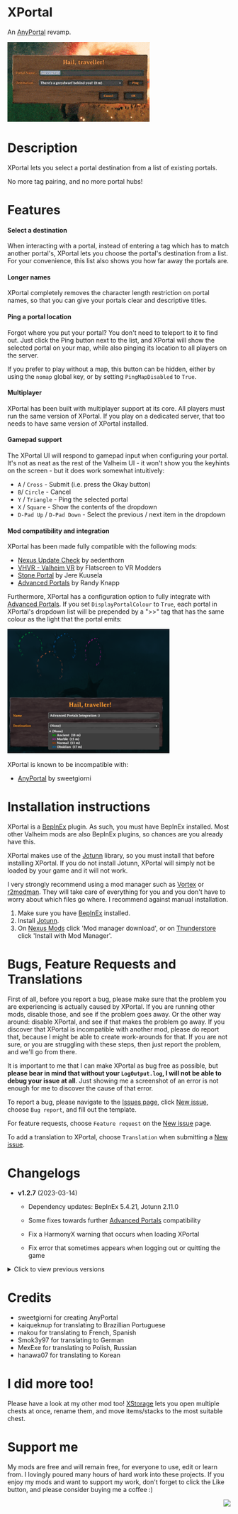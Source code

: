 # XPortal

An [AnyPortal](https://valheim.thunderstore.io/package/sweetgiorni/AnyPortal/) revamp.

<img src="https://raw.githubusercontent.com/SpikeHimself/XPortal/main/images/controller.gif" height="180" />


# Description

XPortal lets you select a portal destination from a list of existing portals. 

No more tag pairing, and no more portal hubs!


# Features

#### Select a destination

When interacting with a portal, instead of entering a tag which has to match another portal's, XPortal lets you choose the portal's destination from a list.
For your convenience, this list also shows you how far away the portals are.

#### Longer names

XPortal completely removes the character length restriction on portal names, so that you can give your portals clear and descriptive titles.

#### Ping a portal location

Forgot where you put your portal? You don't need to teleport to it to find out. Just click the Ping button next to the list, and XPortal will show the selected portal on your map, while also pinging its location to all players on the server.

If you prefer to play without a map, this button can be hidden, either by using the `nomap` global key, or by setting `PingMapDisabled` to `True`.

#### Multiplayer

XPortal has been built with multiplayer support at its core. All players must run the same version of XPortal. If you play on a dedicated server, that too needs to have same version of XPortal installed.

#### Gamepad support

The XPortal UI will respond to gamepad input when configuring your portal. It's not as neat as the rest of the Valheim UI - it won't show you the keyhints on the screen - but it does work somewhat intuitively:
* `A` / `Cross` - Submit (i.e. press the Okay button)
* `B`/ `Circle` - Cancel
* `Y` / `Triangle` - Ping the selected portal
* `X` / `Square` - Show the contents of the dropdown
* `D-Pad Up` / `D-Pad Down` - Select the previous / next item in the dropdown


#### Mod compatibility and integration

XPortal has been made fully compatible with the following mods:
* [Nexus Update Check](https://valheim.thunderstore.io/package/nexusreupload/aedenthorn_Nexus_Update_Check/) by aedenthorn
* [VHVR - Valheim VR](https://valheim.thunderstore.io/package/Maynard/VHVR/) by Flatscreen to VR Modders
* [Stone Portal](https://valheim.thunderstore.io/package/JereKuusela/Stone_Portal/) by Jere Kuusela
* [Advanced Portals](https://valheim.thunderstore.io/package/RandyKnapp/AdvancedPortals/) by Randy Knapp

Furthermore, XPortal has a configuration option to fully integrate with [Advanced Portals](https://valheim.thunderstore.io/package/RandyKnapp/AdvancedPortals/). If you set `DisplayPortalColour` to `True`, each portal in XPortal's dropdown list will be prepended by a ">>" tag that has the same colour as the light that the portal emits:

<img src="https://raw.githubusercontent.com/SpikeHimself/XPortal/main/images/advancedportals.png" height="280" />

XPortal is known to be incompatible with:
* [AnyPortal](https://valheim.thunderstore.io/package/sweetgiorni/AnyPortal/) by sweetgiorni


# Installation instructions

XPortal is a [BepInEx](https://valheim.thunderstore.io/package/denikson/BepInExPack_Valheim/) plugin. As such, you must have BepInEx installed. Most other Valheim mods are also BepInEx plugins, so chances are you already have this.

XPortal makes use of the [Jotunn](https://valheim.thunderstore.io/package/ValheimModding/Jotunn/) library, so you must install that before installing XPortal. If you do not install Jotunn, XPortal will simply not be loaded by your game and it will not work.

I very strongly recommend using a mod manager such as [Vortex](https://www.nexusmods.com/site/mods/1) or [r2modman](https://valheim.thunderstore.io/package/ebkr/r2modman/). They will take care of everything for you and you don't have to worry about which files go where. I recommend against manual installation.
1. Make sure you have [BepInEx](https://valheim.thunderstore.io/package/denikson/BepInExPack_Valheim/) installed.
2. Install [Jotunn](https://valheim.thunderstore.io/package/ValheimModding/Jotunn/).
3. On [Nexus Mods](https://www.nexusmods.com/valheim/mods/2239) click 'Mod manager download', or on [Thunderstore](https://valheim.thunderstore.io/package/SpikeHimself/XPortal/) click 'Install with Mod Manager'.



# Bugs, Feature Requests and Translations

First of all, before you report a bug, please make sure that the problem you are experiencing is actually caused by XPortal. If you are running other mods, disable those, and see if the problem goes away. Or the other way around: disable XPortal, and see if that makes the problem go away. If you discover that XPortal is incompatible with another mod, please do report that, because I might be able to create work-arounds for that. If you are not sure, or you are struggling with these steps, then just report the problem, and we'll go from there.

It is important to me that I can make XPortal as bug free as possible, but **please bear in mind that without your `LogOutput.log`, I will not be able to debug your issue at all**. Just showing me a screenshot of an error is not enough for me to discover the cause of that error.

To report a bug, please navigate to the [Issues page](https://github.com/SpikeHimself/XPortal/issues), click [New issue](https://github.com/SpikeHimself/XPortal/issues/new/choose), choose `Bug report`, and fill out the template.

For feature requests, choose `Feature request` on the [New issue](https://github.com/SpikeHimself/XPortal/issues/new/choose) page.

To add a translation to XPortal, choose `Translation` when submitting a [New issue](https://github.com/SpikeHimself/XPortal/issues/new/choose).


# Changelogs

* **v1.2.7** (2023-03-14)

	* Dependency updates: BepInEx 5.4.21, Jotunn 2.11.0

	* Some fixes towards further [Advanced Portals](https://valheim.thunderstore.io/package/RandyKnapp/AdvancedPortals/) compatibility
 
	* Fix a HarmonyX warning that occurs when loading XPortal

	* Fix error that sometimes appears when logging out or quitting the game

<details>
<summary>Click to view previous versions</summary>

* **v1.2.6** (2023-03-05)

	* XPortal is now marked as incompatible with [AnyPortal](https://valheim.thunderstore.io/package/sweetgiorni/AnyPortal/): if you have AnyPortal installed, XPortal will not work
	
	* Config option added: DisplayPortalColour. Enabling this will display a coloured tag in portal list (integration with [Advanced Portals](https://valheim.thunderstore.io/package/RandyKnapp/AdvancedPortals/) by Randy Knapp)
	
	* Documentation overhaul (readmes are now fully modular -- if you're a mod author, check this out on GitHub!)
	
	* Improved logging

* **v1.2.5** (2023-02-15)

	* Hide the Ping Map button when the [nomap](https://valheim.fandom.com/wiki/Global_Keys) global key is set (you can do this by typing `nomap` in the console).

	* The `PingMapDisabled` config option is now enforced by the server. If the server has this set to `true`, the Ping Map button will be hidden, regardless of your own settings.

	* Add sync support for the stone portal object. This fixes a compatibility issue with the mod [Stone Portal](https://valheim.thunderstore.io/package/JereKuusela/Stone_Portal/).

* **v1.2.4** (2023-02-13)

	* Add translation to Korean.

	* Items in the dropdown no longer overlap each other.

	* Items in the dropdown are now highlighted when you hover over them.

	* Added configuration option `PingMapDisabled` which disables the ability to ping portals in the list. By default the Ping Map button remains *enabled*.

	* Various code optimisations.

* **v1.2.3** (2023-02-09)

	* Add support for [Nexus Update Check](https://www.nexusmods.com/valheim/mods/102)

	* Minor UI modifications to accomodate longer translations.

	* Added translations for Polish and Russian.

	* Updated description/readme.

	* Code cleanup and minor bugfixes.

* **v1.2.2** (2023-02-06)

	* Fixed "Fetching portal info.." bug.

	* Non-placeable world items (such as wild beehives) can now be destroyed again.

	* It is no longer possible to configure a portal that is being protected by someone else's ward.

* **v1.2.1** (2023-02-05)

	* Translation added for Spanish

	* Added BepInEx dependency, updated Jotunn dependency to 2.10.4.

	* Detect portal placement and destruction.
	
	* Optimise portal hovering event, UI interaction, and resyncs.

	* Update console log messages.

	* Some bugfixes

* **v1.2.0** (2023-02-03)

	* Fix portals disappearing from the dropdown.

	* Fix portals sometimes duplicating.

* **v1.1.0** (2023-02-03)

	* Controller support!

	* Translations added for French, Portuguese (BR), German.

* **v1.0.1** (2023-02-01)

	* Improvements for dedicated servers.

	* Fix a bug that stopped XPortal showing the UI after destroying a portal.

* **v1.0.0** (2023-02-01)
	
	* Initial release.

</details>


# Credits

* sweetgiorni for creating AnyPortal
* kaiqueknup for translating to Brazillian Portuguese
* makou for translating to French, Spanish
* Smok3y97 for translating to German
* MexExe for translating to Polish, Russian
* hanawa07 for translating to Korean


# I did more too!

Please have a look at my other mod too! [XStorage](https://valheim.thunderstore.io/package/SpikeHimself/XStorage/) lets you open multiple chests at once, rename them, and move items/stacks to the most suitable chest.


# Support me

My mods are free and will remain free, for everyone to use, edit or learn from. I lovingly poured many hours of hard work into these projects. If you enjoy my mods and want to support my work, don't forget to click the Like button, and please consider buying me a coffee :)

[<img src="https://cdn.buymeacoffee.com/buttons/v2/default-yellow.png" height="40" align="right" />](https://www.buymeacoffee.com/SpikeHimself)
